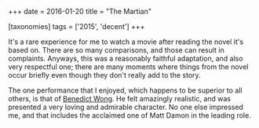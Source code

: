 +++
date = 2016-01-20
title = "The Martian"

[taxonomies]
tags = ['2015', 'decent']
+++

It\'s a rare experience for me to watch a movie after reading the novel
it\'s based on. There are so many comparisons, and those can result in
complaints. Anyways, this was a reasonably faithful adaptation, and also
very respectful one; there are many moments where things from the novel
occur briefly even though they don\'t really add to the story.

The one performance that I enjoyed, which happens to be superior to all
others, is that of [Benedict Wong]. He felt amazingly realistic, and was
presented a very loving and admirable character. No one else impressed
me, and that includes the acclaimed one of Matt Damon in the leading
role.

  [Benedict Wong]: http://www.imdb.com/name/nm0938950
